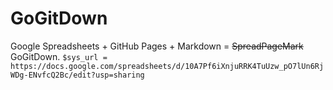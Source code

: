 # GoGitDown
Google Spreadsheets + GitHub Pages + Markdown = ~~SpreadPageMark~~ GoGitDown.
`$sys_url = https://docs.google.com/spreadsheets/d/10A7Pf6iXnjuRRK4TuUzw_pO7lUn6RjWDg-ENvfcQ2Bc/edit?usp=sharing`